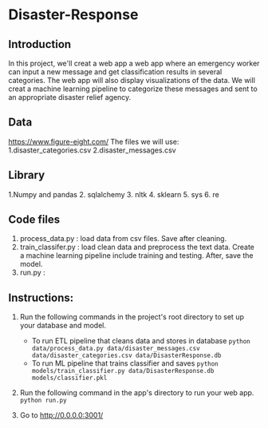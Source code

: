 # Disaster-Response

## Introduction
In this project, we'll creat a web app a web app where an emergency worker can input a new message and get classification results in several categories. The web app will also display visualizations of the data.
We will creat a machine learning pipeline to categorize these messages and sent to an appropriate disaster relief agency.

## Data
https://www.figure-eight.com/
The files we will use:
 1.disaster_categories.csv
 2.disaster_messages.csv

## Library

1.Numpy and pandas
2. sqlalchemy
3. nltk
4. sklearn
5. sys
6. re


## Code files
1. process_data.py : load data from csv files. Save after cleaning.
2. train_classifer.py : load clean data and preprocess the text data. Create a machine learning pipeline include training and 
                        testing. After, save the model.
3. run.py : 


## Instructions:
1. Run the following commands in the project's root directory to set up your database and model.

    - To run ETL pipeline that cleans data and stores in database
        `python data/process_data.py data/disaster_messages.csv data/disaster_categories.csv data/DisasterResponse.db`
    - To run ML pipeline that trains classifier and saves
        `python models/train_classifier.py data/DisasterResponse.db models/classifier.pkl`

2. Run the following command in the app's directory to run your web app.
    `python run.py`

3. Go to http://0.0.0.0:3001/





